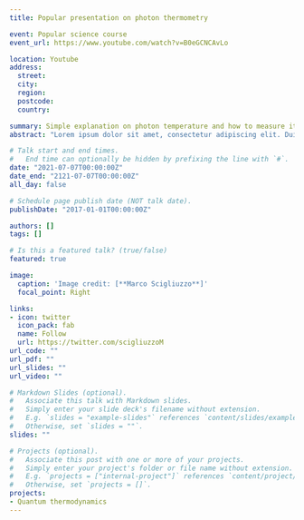```yaml
---
title: Popular presentation on photon thermometry

event: Popular science course
event_url: https://www.youtube.com/watch?v=B0eGCNCAvLo

location: Youtube
address:
  street:
  city:
  region:
  postcode:
  country:

summary: Simple explanation on photon temperature and how to measure it.
abstract: "Lorem ipsum dolor sit amet, consectetur adipiscing elit. Duis posuere tellusac convallis placerat. Proin tincidunt magna sed ex sollicitudin condimentum. Sed ac faucibus dolor, scelerisque sollicitudin nisi. Cras purus urna, suscipit quis sapien eu, pulvinar tempor diam."

# Talk start and end times.
#   End time can optionally be hidden by prefixing the line with `#`.
date: "2021-07-07T00:00:00Z"
date_end: "2121-07-07T00:00:00Z"
all_day: false

# Schedule page publish date (NOT talk date).
publishDate: "2017-01-01T00:00:00Z"

authors: []
tags: []

# Is this a featured talk? (true/false)
featured: true

image:
  caption: 'Image credit: [**Marco Scigliuzzo**]'
  focal_point: Right

links:
- icon: twitter
  icon_pack: fab
  name: Follow
  url: https://twitter.com/scigliuzzoM
url_code: ""
url_pdf: ""
url_slides: ""
url_video: ""

# Markdown Slides (optional).
#   Associate this talk with Markdown slides.
#   Simply enter your slide deck's filename without extension.
#   E.g. `slides = "example-slides"` references `content/slides/example-slides.md`.
#   Otherwise, set `slides = ""`.
slides: ""

# Projects (optional).
#   Associate this post with one or more of your projects.
#   Simply enter your project's folder or file name without extension.
#   E.g. `projects = ["internal-project"]` references `content/project/deep-learning/index.md`.
#   Otherwise, set `projects = []`.
projects:
- Quantum thermodynamics
---
```

